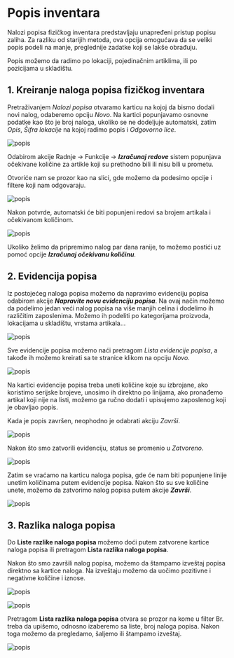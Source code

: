 # Popis inventara

Nalozi popisa fizičkog inventara predstavljaju unapređeni pristup popisu zaliha. Za razliku od starijih metoda, ova opcija omogućava da se veliki popis podeli na manje, preglednije zadatke koji se lakše obrađuju.

Popis možemo da radimo po lokaciji, pojedinačnim artiklima, ili po pozicijama u skladištu.

## **1. Kreiranje naloga popisa fizičkog inventara**

Pretraživanjem *Nalozi popisa* otvaramo karticu na kojoj da bismo dodali novi nalog, odaberemo opciju *Novo*. Na kartici popunjavamo osnovne podatke kao što je broj naloga, ukoliko se ne dodeljuje automatski, zatim *Opis*, *Šifra lokacije* na kojoj radimo popis i *Odgovorno lice*.

![popis](../../assets/Popis/popis1.png)

Odabirom akcije Radnje -> Funkcije -> ***Izračunaj redove*** sistem popunjava očekivane količine za artikle koji su prethodno bili ili nisu bili u prometu.

Otvoriće nam se prozor kao na slici, gde možemo da podesimo opcije i filtere koji nam odgovaraju.

![popis](../../assets/Popis/popis2.png)

Nakon potvrde, automatski će biti popunjeni redovi sa brojem artikala i očekivanom količinom.

![popis](../../assets/Popis/popis3.png)

Ukoliko želimo da pripremimo nalog par dana ranije, to možemo postići uz pomoć opcije ***Izračunaj očekivanu količinu***.

## **2. Evidencija popisa**

Iz postojećeg naloga popisa možemo da napravimo evidenciju popisa odabirom akcije ***Napravite novu evidenciju popisa***. Na ovaj način možemo da podelimo jedan veći nalog popisa na više manjih celina i dodelimo ih različitim zaposlenima. Možemo ih podeliti po kategorijama proizvoda, lokacijama u skladištu, vrstama artikala...

![popis](../../assets/Popis/popis4.png)

Sve evidencije popisa možemo naći pretragom *Lista evidencije popisa*, a takođe ih možemo kreirati sa te stranice klikom na opciju *Novo*.

![popis](../../assets/Popis/popis5.png)


Na kartici evidencije popisa treba uneti količine koje su izbrojane, ako koristimo serijske brojeve, unosimo ih direktno po linijama, ako pronađemo artikal koji nije na listi, možemo ga ručno dodati i upisujemo zaposlenog koji je obavljao popis.

Kada je popis završen, neophodno je odabrati akciju *Završi*.

![popis](../../assets/Popis/popis6.png)

Nakon što smo zatvorili evidenciju, status se promenio u *Zatvoreno*.

![popis](../../assets/Popis/popis7.png)

Zatim se vraćamo na karticu naloga popisa, gde će nam biti popunjene linije unetim količinama putem evidencije popisa. Nakon što su sve količine unete, možemo da zatvorimo nalog popisa putem akcije ***Završi***.

![popis](../../assets/Popis/popis8.png)

## **3. Razlika naloga popisa**

Do **Liste razlike naloga popisa** možemo doći putem zatvorene kartice naloga popisa ili pretragom **Lista razlika naloga popisa**.

Nakon što smo završili nalog popisa, možemo da štampamo izveštaj popisa direktno sa kartice naloga. Na izveštaju možemo da uočimo pozitivne i negativne količine i iznose.

![popis](../../assets/Popis/popis9.png)

![popis](../../assets/Popis/popis10.png)

Pretragom **Lista razlika naloga popisa** otvara se prozor na kome u filter Br. treba da upišemo, odnosno izaberemo sa liste, broj naloga popisa. Nakon toga možemo da pregledamo, šaljemo ili štampamo izveštaj.

![popis](../../assets/Popis/popis11.png)
